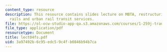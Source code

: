 ```yaml
---
content_type: resource
description: This resource contains slides lecture on MBTA, restructuring of commuter
  rails and urban rail transit services.
file: https://ol-ocw-studio-app-qa.s3.amazonaws.com/courses/1-259j-transit-management-fall-2006/3a97492b6c95edc59c4fb0846b94b7ca_lect04fs.pdf
file_type: application/pdf
resourcetype: Document
title: lect04fs.pdf
uid: 3a97492b-6c95-edc5-9c4f-b0846b94b7ca
---
```

